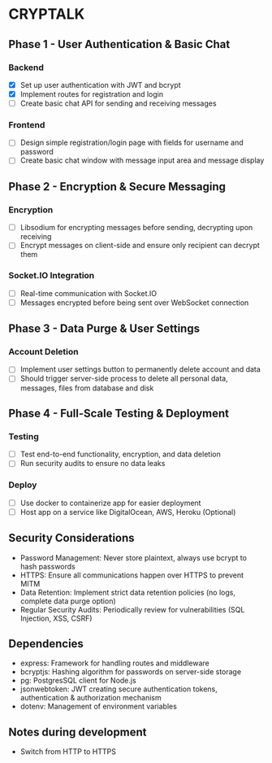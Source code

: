 # CRYPTALK
## Phase 1 - User Authentication & Basic Chat
### Backend
- [x] Set up user authentication with JWT and bcrypt
- [x] Implement routes for registration and login
- [ ] Create basic chat API for sending and receiving messages
### Frontend
- [ ] Design simple registration/login page with fields for username and password
- [ ] Create basic chat window with message input area and message display
## Phase 2 - Encryption & Secure Messaging
### Encryption
- [ ] Libsodium for encrypting messages before sending, decrypting upon receiving
- [ ] Encrypt messages on client-side and ensure only recipient can decrypt them
### Socket.IO Integration
- [ ] Real-time communication with Socket.IO
- [ ] Messages encrypted before being sent over WebSocket connection
## Phase 3 - Data Purge & User Settings
### Account Deletion
- [ ] Implement user settings button to permanently delete account and data
- [ ] Should trigger server-side process to delete all personal data, messages, files from database and disk
## Phase 4 - Full-Scale Testing & Deployment
### Testing
- [ ] Test end-to-end functionality, encryption, and data deletion
- [ ] Run security audits to ensure no data leaks
### Deploy
- [ ] Use docker to containerize app for easier deployment
- [ ] Host app on a service like DigitalOcean, AWS, Heroku (Optional)

## Security Considerations
- Password Management: Never store plaintext, always use bcrypt to hash passwords
- HTTPS: Ensure all communications happen over HTTPS to prevent MITM
- Data Retention: Implement strict data retention policies (no logs, complete data purge option)
- Regular Security Audits: Periodically review for vulnerabilities (SQL Injection, XSS, CSRF)

## Dependencies
- express: Framework for handling routes and middleware
- bcryptjs: Hashing algorithm for passwords on server-side storage
- pg: PostgresSQL client for Node.js
- jsonwebtoken: JWT creating secure authentication tokens, authentication & authorization mechanism
- dotenv: Management of environment variables

## Notes during development
- Switch from HTTP to HTTPS
